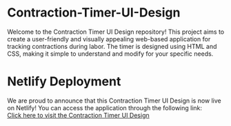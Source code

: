 # Contraction-Timer-UI-Design
Welcome to the Contraction Timer UI Design repository! This project aims to create a user-friendly and visually appealing web-based application for tracking contractions during labor. The timer is designed using HTML and CSS, making it simple to understand and modify for your specific needs.
# Netlify Deployment
We are proud to announce that this Contraction Timer UI Design is now live on Netlify! You can access the application through the following link: <br> 
[Click here to visit the Contraction Timer UI Design]([ramil-contraction-timer-ui-design.netlify.app](https://ramil-contraction-timer-ui-design.netlify.app/)https://ramil-contraction-timer-ui-design.netlify.app/)
